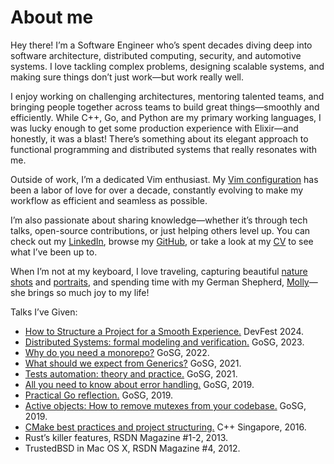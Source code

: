 # About me

Hey there! I’m a Software Engineer who’s spent decades diving deep into software architecture, distributed computing, security, and automotive systems. I love tackling complex problems, designing scalable systems, and making sure things don’t just work—but work really well.

I enjoy working on challenging architectures, mentoring talented teams, and bringing people together across teams to build great things—smoothly and efficiently. While C++, Go, and Python are my primary working languages, I was lucky enough to get some production experience with Elixir—and honestly, it was a blast! There’s something about its elegant approach to functional programming and distributed systems that really resonates with me.

Outside of work, I’m a dedicated Vim enthusiast. My [Vim configuration](https://github.com/astavonin/configs/blob/master/nvim/init.vim) has been a labor of love for over a decade, constantly evolving to make my workflow as efficient and seamless as possible.

I’m also passionate about sharing knowledge—whether it’s through tech talks, open-source contributions, or just helping others level up. You can check out my [LinkedIn](https://www.linkedin.com/in/astavonin/), browse my [GitHub](https://github.com/astavonin), or take a look at my [CV](https://docs.google.com/document/d/1B6FkmPzpCt1JsvCKw_fOGAZDPGMYh91Rvph19mPAgjQ/edit?usp=sharing) to see what I’ve been up to.

When I’m not at my keyboard, I love traveling, capturing beautiful [nature shots](https://www.instagram.com/kaapython/) and [portraits](https://www.instagram.com/alexandveronika/), and spending time with my German Shepherd, [Molly](https://sysdev.me/old/wp-content/uploads/2025/02/1.jpeg)—she brings so much joy to my life!

Talks I’ve Given:

* [How to Structure a Project for a Smooth Experience.](https://docs.google.com/presentation/d/1eusLUNpu1eOugbAPnrL0eoVA1P-U6U0SINnCTSBOkQg/edit) DevFest 2024.
* [Distributed Systems: formal modeling and verification.](https://www.meetup.com/golangsg/events/292660154/) GoSG, 2023.
* [Why do you need a monorepo?](https://www.meetup.com/golangsg/events/287205376/) GoSG, 2022.
* [What should we expect from Generics?](https://www.meetup.com/golangsg/events/278234566/) GoSG, 2021.
* [Tests automation: theory and practice.](https://www.meetup.com/golangsg/events/275822892/) GoSG, 2021.
* [All you need to know about error handling.](https://www.meetup.com/golangsg/events/266039423/) GoSG, 2019.
* [Practical Go reflection.](https://www.meetup.com/golangsg/events/262993440/) GoSG, 2019.
* [Active objects: How to remove mutexes from your codebase.](https://www.meetup.com/golangsg/events/259786198/) GoSG, 2019.
* [CMake best practices and project structuring.](https://www.meetup.com/cpp-singapore/events/233030251/) C++ Singapore, 2016.
* Rust’s killer features, RSDN Magazine #1-2, 2013.
* TrustedBSD in Mac OS X, RSDN Magazine #4, 2012.
